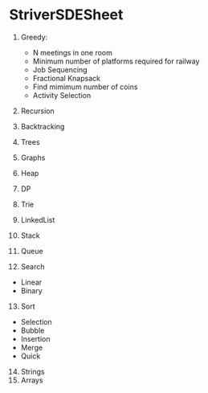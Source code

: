 # StriverSDESheet

1. Greedy:
   * N meetings in one room
   * Minimum number of platforms required for railway
   * Job Sequencing
   * Fractional Knapsack
   * Find mimimum number of coins
   * Activity Selection

2. Recursion
3. Backtracking
4. Trees
5. Graphs
6. Heap
7. DP
8. Trie 
9. LinkedList 
10. Stack 
11. Queue
12. Search
  * Linear
  * Binary
13. Sort
  * Selection
  * Bubble
  * Insertion
  * Merge
  * Quick
14. Strings 
15. Arrays
